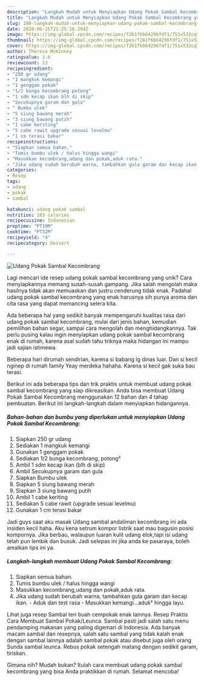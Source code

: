 ```yaml
---
description: "Langkah Mudah untuk Menyiapkan Udang Pokak Sambal Kecombrang yang Bikin Ngiler"
title: "Langkah Mudah untuk Menyiapkan Udang Pokak Sambal Kecombrang yang Bikin Ngiler"
slug: 180-langkah-mudah-untuk-menyiapkan-udang-pokak-sambal-kecombrang-yang-bikin-ngiler
date: 2020-06-25T21:25:16.294Z
image: https://img-global.cpcdn.com/recipes/f261f6b64296fdf1/751x532cq70/udang-pokak-sambal-kecombrang-foto-resep-utama.jpg
thumbnail: https://img-global.cpcdn.com/recipes/f261f6b64296fdf1/751x532cq70/udang-pokak-sambal-kecombrang-foto-resep-utama.jpg
cover: https://img-global.cpcdn.com/recipes/f261f6b64296fdf1/751x532cq70/udang-pokak-sambal-kecombrang-foto-resep-utama.jpg
author: Theresa McKinney
ratingvalue: 3.6
reviewcount: 13
recipeingredient:
- "250 gr udang"
- "1 mangkuk kemangi"
- "1 genggam pokak"
- "1/2 bunga kecombrang potong"
- "1 sdm kecap ikan blh di skip"
- "Secukupnya garam dan gula"
- " Bumbu ulek"
- "5 siung bawang merah"
- "3 siung bawang putih"
- "1 cabe keriting"
- "5 cabe rawit upgrade sesuai levelmu"
- "1 cm terasi bakar"
recipeinstructions:
- "Siapkan semua bahan."
- "Tumis bumbu ulek / halus hingga wangi"
- "Masukkan kecombrang,udang dan pokak,aduk rata."
- "Jika udang sudah berubah warna, tambahkan gula garam dan kecap ikan. Aduk dan test rasa Masukkan kemangi...aduk² hingga layu."
categories:
- Resep
tags:
- udang
- pokak
- sambal

katakunci: udang pokak sambal 
nutrition: 183 calories
recipecuisine: Indonesian
preptime: "PT19M"
cooktime: "PT32M"
recipeyield: "4"
recipecategory: Dessert

---
```



![Udang Pokak Sambal Kecombrang](https://img-global.cpcdn.com/recipes/f261f6b64296fdf1/751x532cq70/udang-pokak-sambal-kecombrang-foto-resep-utama.jpg)

Lagi mencari ide resep udang pokak sambal kecombrang yang unik? Cara menyiapkannya memang susah-susah gampang. Jika salah mengolah maka hasilnya tidak akan memuaskan dan justru cenderung tidak enak. Padahal udang pokak sambal kecombrang yang enak harusnya sih punya aroma dan cita rasa yang dapat memancing selera kita.

Ada beberapa hal yang sedikit banyak mempengaruhi kualitas rasa dari udang pokak sambal kecombrang, mulai dari jenis bahan, kemudian pemilihan bahan segar, sampai cara mengolah dan menghidangkannya. Tak perlu pusing kalau ingin menyiapkan udang pokak sambal kecombrang enak di rumah, karena asal sudah tahu triknya maka hidangan ini mampu jadi sajian istimewa.

Beberapa hari dirumah sendirian, karena si babang lg dinas luar. Dan si kecil nginep di rumah family Yeay merdeka hahaha. Karena si kecil gak suka bau terasi.


Berikut ini ada beberapa tips dan trik praktis untuk membuat udang pokak sambal kecombrang yang siap dikreasikan. Anda bisa membuat Udang Pokak Sambal Kecombrang menggunakan 12 bahan dan 4 tahap pembuatan. Berikut ini langkah-langkah dalam menyiapkan hidangannya.

<!--inarticleads1-->

##### Bahan-bahan dan bumbu yang diperlukan untuk menyiapkan Udang Pokak Sambal Kecombrang:

1. Siapkan 250 gr udang
1. Sediakan 1 mangkuk kemangi
1. Gunakan 1 genggam pokak
1. Sediakan 1/2 bunga kecombrang, potong²
1. Ambil 1 sdm kecap ikan (blh di skip)
1. Ambil Secukupnya garam dan gula
1. Siapkan  Bumbu ulek
1. Siapkan 5 siung bawang merah
1. Siapkan 3 siung bawang putih
1. Ambil 1 cabe keriting
1. Sediakan 5 cabe rawit (upgrade sesuai levelmu)
1. Gunakan 1 cm terasi bakar


Jadi guys saat aku masak Udang sambal andaliman kecombrang ini ada insiden kecil haha. Aku kena setrum kompor listrik saat mau bagusin posisi kompornya. Jika berbau, walaupun luaran kulit udang elok,tapi isi udang telah pun lembik dan busuk. Jadi selepas ini jika anda ke pasaraya, boleh amalkan tips ini ya. 

<!--inarticleads2-->

##### Langkah-langkah membuat Udang Pokak Sambal Kecombrang:

1. Siapkan semua bahan.
1. Tumis bumbu ulek / halus hingga wangi
1. Masukkan kecombrang,udang dan pokak,aduk rata.
1. Jika udang sudah berubah warna, tambahkan gula garam dan kecap ikan. - Aduk dan test rasa - Masukkan kemangi...aduk² hingga layu.


Lihat juga resep Sambal teri buah cempokak enak lainnya. Resep Praktis Cara Membuat Sambal Pokak/Leunca. Sambal pasti jadi salah satu menu pendamping makanan yang paling digemari di Indonesia. Ada banyak macam sambal dan resepnya, salah satu sambal yang tidak kalah enak dengan sambal lainnya adalah sambal pokak atau disebut juga oleh orang Sunda sambal leunca. Rebus pokak setengah matang dengan sedikit garam, tiriskan. 

Gimana nih? Mudah bukan? Itulah cara membuat udang pokak sambal kecombrang yang bisa Anda praktikkan di rumah. Selamat mencoba!
